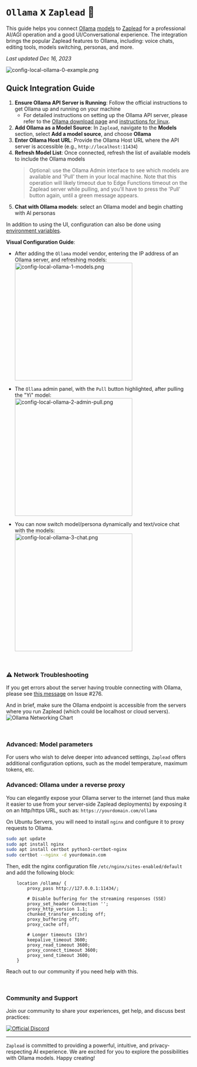 # `Ollama` x `Zaplead` :llama:

This guide helps you connect [Ollama](https://ollama.ai) [models](https://ollama.ai/library) to
[Zaplead](https://alphabase.co) for a professional AI/AGI operation and a good UI/Conversational
experience. The integration brings the popular Zaplead features to Ollama, including: voice chats,
editing tools, models switching, personas, and more.

_Last updated Dec 16, 2023_

![config-local-ollama-0-example.png](pixels/config-ollama-0-example.png)

## Quick Integration Guide

1. **Ensure Ollama API Server is Running**: Follow the official instructions to get Ollama up and running on your machine
   - For detailed instructions on setting up the Ollama API server, please refer to the
   [Ollama download page](https://ollama.ai/download) and [instructions for linux](https://github.com/jmorganca/ollama/blob/main/docs/linux.md).
2. **Add Ollama as a Model Source**: In `Zaplead`, navigate to the **Models** section, select **Add a model source**, and choose **Ollama**
3. **Enter Ollama Host URL**: Provide the Ollama Host URL where the API server is accessible (e.g., `http://localhost:11434`)
4. **Refresh Model List**: Once connected, refresh the list of available models to include the Ollama models
   > Optional: use the Ollama Admin interface to see which models are available and 'Pull' them in your local machine. Note
   that this operation will likely timeout due to Edge Functions timeout on the Zaplead server while pulling, and
   you'll have to press the 'Pull' button again, until a green message appears.
5. **Chat with Ollama models**: select an Ollama model and begin chatting with AI personas

In addition to using the UI, configuration can also be done using
[environment variables](environment-variables.md).

**Visual Configuration Guide**:

* After adding the `Ollama` model vendor, entering the IP address of an Ollama server, and refreshing models:<br/>
  <img src="pixels/config-ollama-1-models.png" alt="config-local-ollama-1-models.png" width="320">

* The `Ollama` admin panel, with the `Pull` button highlighted, after pulling the "Yi" model:<br/>
  <img src="pixels/config-ollama-2-admin-pull.png" alt="config-local-ollama-2-admin-pull.png" width="320">

* You can now switch model/persona dynamically and text/voice chat with the models:<br/>
  <img src="pixels/config-ollama-3-chat.png" alt="config-local-ollama-3-chat.png" width="320">

<br/>

### ⚠️ Network Troubleshooting

If you get errors about the server having trouble connecting with Ollama, please see
[this message](https://github.com/enricoros/Zaplead/issues/276#issuecomment-1858591483) on Issue #276.

And in brief, make sure the Ollama endpoint is accessible from the servers where you run Zaplead (which could
be localhost or cloud servers).
![Ollama Networking Chart](pixels/config-ollama-network.png)

<br/>

### Advanced: Model parameters

For users who wish to delve deeper into advanced settings, `Zaplead` offers additional configuration options, such
as the model temperature, maximum tokens, etc.

### Advanced: Ollama under a reverse proxy

You can elegantly expose your Ollama server to the internet (and thus make it easier to use from your server-side
Zaplead deployments) by exposing it on an http/https URL, such as: `https://yourdomain.com/ollama`

On Ubuntu Servers, you will need to install `nginx` and configure it to proxy requests to Ollama.

```bash
sudo apt update
sudo apt install nginx
sudo apt install certbot python3-certbot-nginx
sudo certbot --nginx -d yourdomain.com
```

Then, edit the nginx configuration file `/etc/nginx/sites-enabled/default` and add the following block:

```nginx
    location /ollama/ {
        proxy_pass http://127.0.0.1:11434/;

        # Disable buffering for the streaming responses (SSE)
        proxy_set_header Connection '';
        proxy_http_version 1.1;
        chunked_transfer_encoding off;
        proxy_buffering off;
        proxy_cache off;
        
        # Longer timeouts (1hr)
        keepalive_timeout 3600;
        proxy_read_timeout 3600;
        proxy_connect_timeout 3600;
        proxy_send_timeout 3600;
    }
```

Reach out to our community if you need help with this.

<br/>

### Community and Support

Join our community to share your experiences, get help, and discuss best practices:

[![Official Discord](https://discordapp.com/api/guilds/1098796266906980422/widget.png?style=banner2)](https://discord.gg/MkH4qj2Jp9)


---

`Zaplead` is committed to providing a powerful, intuitive, and privacy-respecting AI experience.
We are excited for you to explore the possibilities with Ollama models. Happy creating!
